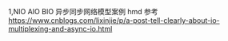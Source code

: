 1,NIO AIO BIO 异步同步网络模型案例   hmd 参考 https://www.cnblogs.com/lixinjie/p/a-post-tell-clearly-about-io-multiplexing-and-async-io.html
